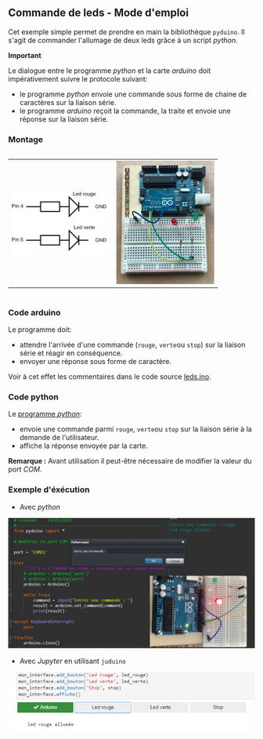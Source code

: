 ## Commande de leds - Mode d'emploi

Cet exemple simple permet de prendre en main la bibliothèque `pyduino`.  Il s'agit de commander l'allumage de deux leds grâce à un script _python_.

**Important**

Le dialogue entre le programme _python_ et la carte _arduino_  doit impérativement suivre le protocole suivant:

- le programme _python_ envoie une commande sous forme de chaine de caractères sur la liaison série.
- le programme _arduino_ reçoit la commande, la traite et envoie une réponse sur la liaison série.

### Montage

<table style="display:inline-block">
<tr><td><img src='data/leds.svg' style = "width : 200px;"></td><td><img src='data/image_2.jpg' style = "width : 200px;"></td></tr>
</table>

### Code arduino

Le programme doit:

- attendre l'arrivée d'une commande (`rouge`, `verte`ou `stop`) sur la liaison série et réagir en conséquence.
- envoyer une réponse sous forme de caractère.

Voir à cet effet les commentaires dans le code source [leds.ino](../../arduino/leds/leds.ino).

### Code python

Le [programme _python_](../../tests/commande_leds.py):
- envoie une commande parmi `rouge`, `verte`ou `stop` sur la liaison série à la demande de l'utilisateur.
- affiche la réponse envoyée par la carte.

**Remarque :** Avant utilisation il peut-être nécessaire de modifier la valeur du port _COM_.


### Exemple d'éxécution

- Avec _python_

<img src='data/image_10.png' style='width:700px'>


- Avec _Jupyter_ en utilisant `juduino`

<img src='data/image_14.png'>